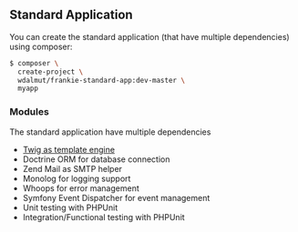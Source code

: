 ## Standard Application

You can create the standard application (that have multiple dependencies) using composer:

```sh
$ composer \
  create-project \
  wdalmut/frankie-standard-app:dev-master \
  myapp
```

### Modules

The standard application have multiple dependencies

 * [Twig as template engine](twig.html)
 * Doctrine ORM for database connection
 * Zend Mail as SMTP helper
 * Monolog for logging support
 * Whoops for error management
 * Symfony Event Dispatcher for event management
 * Unit testing with PHPUnit
 * Integration/Functional testing with PHPUnit
